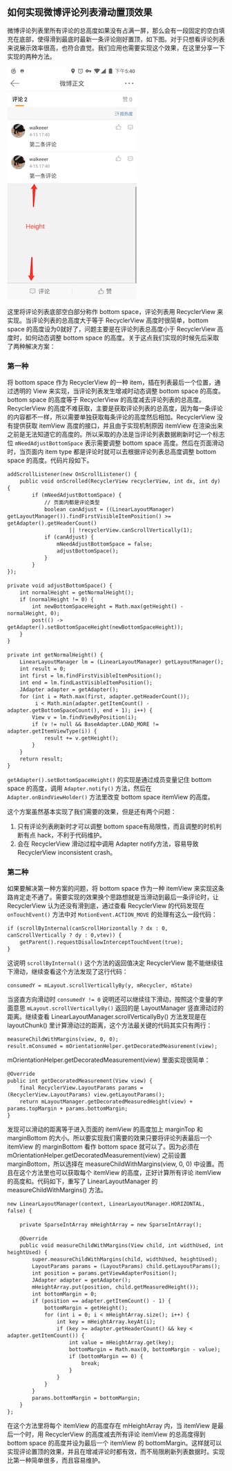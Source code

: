 ## 如何实现微博评论列表滑动置顶效果

微博评论列表里所有评论的总高度如果没有占满一屏，那么会有一段固定的空白填充在底部，使得滑到最底时最新一条评论刚好置顶，如下图。对于只想看评论列表来说展示效率很高，也符合直觉。我们应用也需要实现这个效果，在这里分享一下实现的两种方法。

![](img/weibo_comments.png)

这里将评论列表底部空白部分称作 bottom space，评论列表用 RecyclerView 来实现。当评论列表的总高度大于等于 RecyclerView 高度时很简单，bottom space 的高度设为0就好了，问题主要是在评论列表总高度小于 RecyclerView 高度时，如何动态调整 bottom space 的高度。关于这点我们实现的时候先后采取了两种解决方案：

### 第一种

将 bottom space 作为 RecyclerView 的一种 item，插在列表最后一个位置，通过透明的 View 来实现，当评论列表发生增减时动态调整 bottom space 的高度。bottom space 的高度等于 RecyclerView 的高度减去评论列表的总高度。RecyclerView 的高度不难获取，主要是获取评论列表的总高度，因为每一条评论的内容都不一样，所以需要单独获取每条评论的高度然后相加。RecyclerView 没有提供获取 itemView 高度的接口，并且由于实现机制原因 itemView 在渲染出来之前是无法知道它的高度的。所以采取的办法是当评论列表数据刷新时记一个标志位 `mNeedAdjustBottomSpace` 表示需要调整 bottom space 高度。然后在页面滑动时，当页面内 item type 都是评论时就可以去根据评论列表总高度调整 bottom space 的高度。代码片段如下。

```
addScrollListener(new OnScrollListener() {
    public void onScrolled(RecyclerView recyclerView, int dx, int dy) {
        if (mNeedAdjustBottomSpace) {
        	// 页面内都是评论类型
            boolean canAdjust = ((LinearLayoutManager) getLayoutManager()).findFirstVisibleItemPosition() >= getAdapter().getHeaderCount()
                    || !recyclerView.canScrollVertically(1);
            if (canAdjust) {
                mNeedAdjustBottomSpace = false;
                adjustBottomSpace();
            }
        }
});

private void adjustBottomSpace() {
    int normalHeight = getNormalHeight();
    if (normalHeight != 0) {
        int newBottomSpaceHeight = Math.max(getHeight() - normalHeight, 0);
        post(() -> getAdapter().setBottomSpaceHeight(newBottomSpaceHeight));
    }
}

private int getNormalHeight() {
    LinearLayoutManager lm = (LinearLayoutManager) getLayoutManager();
    int result = 0;
    int first = lm.findFirstVisibleItemPosition();
    int end = lm.findLastVisibleItemPosition();
    JAdapter adapter = getAdapter();
    for (int i = Math.max(first, adapter.getHeaderCount());
         i < Math.min(adapter.getItemCount() - adapter.getBottomSpaceCount(), end + 1); i++) {
        View v = lm.findViewByPosition(i);
        if (v != null && BaseAdapter.LOAD_MORE != adapter.getItemViewType(i)) {
            result += v.getHeight();
        }
    }
    return result;
}
```

`getAdapter().setBottomSpaceHeight()` 的实现是通过成员变量记住 bottom space 的高度，调用 `Adapter.notify()` 方法，然后在 `Adapter.onBindViewHolder()` 方法里改变 bottom space itemView 的高度。

这个方案虽然基本实现了我们需要的效果，但是还有两个问题：  

1. 只有评论列表刷新时才可以调整 bottom space有局限性，而且调整的时机判断有点 hack，不利于代码维护。
2. 会在 RecyclerView 滑动过程中调用 Adapter notify方法，容易导致 RecyclerView inconsistent crash。

### 第二种

如果要解决第一种方案的问题，将 bottom space 作为一种 itemView 来实现这条路肯定走不通了。需要实现的效果换个思路想就是当滑动到最后一条评论时，让 RecyclerView 认为还没有滑到底，通过查看 RecyclerView 的代码发现在 `onTouchEvent()` 方法中对 `MotionEvent.ACTION_MOVE` 的处理有这么一段代码：

```
if (scrollByInternal(canScrollHorizontally ? dx : 0, canScrollVertically ? dy : 0,vtev)) {
	getParent().requestDisallowInterceptTouchEvent(true);
}
```

这说明 `scrollByInternal()` 这个方法的返回值决定 RecyclerView 能不能继续往下滑动，继续查看这个方法发现了这行代码：

```
consumedY = mLayout.scrollVerticallyBy(y, mRecycler, mState)
```

当竖直方向滑动时 `consumedY != 0` 说明还可以继续往下滑动，按照这个变量的字面意思 `mLayout.scrollVerticallyBy()` 返回的是 LayoutManager 竖直滑动过的距离。继续查看 LinearLayoutManager.scrollVerticallyBy() 方法发现是在 layoutChunk() 里计算滑动过的距离，这个方法最关键的代码其实只有两行：

```
measureChildWithMargins(view, 0, 0);
result.mConsumed = mOrientationHelper.getDecoratedMeasurement(view);
```

mOrientationHelper.getDecoratedMeasurement(view) 里面实现很简单：

```
@Override
public int getDecoratedMeasurement(View view) {
    final RecyclerView.LayoutParams params = (RecyclerView.LayoutParams) view.getLayoutParams();
    return mLayoutManager.getDecoratedMeasuredHeight(view) + params.topMargin + params.bottomMargin;
}
```

发现可以滑动的距离等于进入页面的 itemView 的高度加上 marginTop 和 marginBottom 的大小。所以要实现我们需要的效果只要将评论列表最后一个 itemView 的 marginBottom 看作 bottom space 就可以了。因为必须在 mOrientationHelper.getDecoratedMeasurement(view) 之前设置 marginBottom，所以选择在 measureChildWithMargins(view, 0, 0) 中设置。而且在这个方法里也可以获取每个 itemView 的高度，正好计算所有评论 itemView 的高度和。代码如下，重写了 LinearLayoutManager 的 measureChildWithMargins() 方法。

```
new LinearLayoutManager(context, LinearLayoutManager.HORIZONTAL, false) {

    private SparseIntArray mHeightArray = new SparseIntArray();

    @Override
    public void measureChildWithMargins(View child, int widthUsed, int heightUsed) {
        super.measureChildWithMargins(child, widthUsed, heightUsed);
        LayoutParams params = (LayoutParams) child.getLayoutParams();
        int position = params.getViewAdapterPosition();
        JAdapter adapter = getAdapter();
        mHeightArray.put(position, child.getMeasuredHeight());
        int bottomMargin = 0;
        if (position == adapter.getItemCount() - 1) {
            bottomMargin = getHeight();
            for (int i = 0; i < mHeightArray.size(); i++) {
                int key = mHeightArray.keyAt(i);
                if (key >= adapter.getHeaderCount() && key < adapter.getItemCount()) {
                    int value = mHeightArray.get(key);
                    bottomMargin = Math.max(0, bottomMargin - value);
                    if (bottomMargin == 0) {
                        break;
                    }
                }
            }
        }
        params.bottomMargin = bottomMargin;
    }
};
```
在这个方法里将每个 itemView 的高度存在 mHeightArray 内，当 itemView 是最后一个时，用 RecyclerView 的高度减去所有评论 itemView 的总高度得到 bottom space 的高度并设为最后一个 itemView 的 bottomMargin。这样就可以实现评论置顶的效果，并且在增减评论时都有效，而不局限刷新列表数据时。实现比第一种简单很多，而且容易维护。